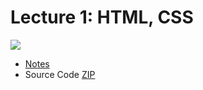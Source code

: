# Lecture 1: HTML, CSS

[![](https://cdn.cs50.net/web/2020/spring/lectures/0/lecture0-360p.png)](https://video.cs50.io/zFZrkCIc2Oc?screen=HbCJtscq-U8)

- [Notes](https://cs50.harvard.edu/web/2020/notes/0/)
- Source Code [ZIP](http://cdn.cs50.net/web/2020/spring/lectures/0/src0.zip)
